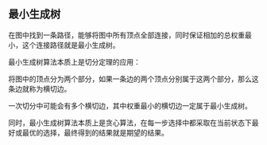 ## 最小生成树

在图中找到一条路径，能够将图中所有顶点全部连接，同时保证相加的总权重最小，这个连接路径就是最小生成树。

最小生成树算法本质上是切分定理的应用：

将图中的顶点分为两个部分，如果一条边的两个顶点分别属于这两个部分，那么这条边就称为横切边。

一次切分中可能会有多个横切边，其中权重最小的横切边一定属于最小生成树。

同时，最小生成树算法本质上是贪心算法，在每一步选择中都采取在当前状态下最好或最优的选择，最终得到的结果就是期望的结果。



